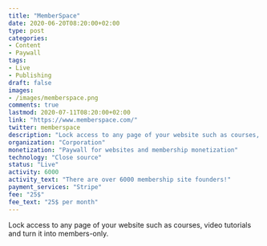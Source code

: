 ```yaml
---
title: "MemberSpace"
date: 2020-06-20T08:20:00+02:00
type: post
categories:
- Content
- Paywall
tags:
- Live
- Publishing
draft: false
images:
- /images/memberspace.png
comments: true
lastmod: 2020-07-11T08:20:00+02:00
link: "https://www.memberspace.com/"
twitter: memberspace
description: "Lock access to any page of your website such as courses, video tutorials and turn it into members-only."
organization: "Corporation"
monetization: "Paywall for websites and membership monetization"
technology: "Close source"
status: "Live"
activity: 6000
activity_text: "There are over 6000 membership site founders!"
payment_services: "Stripe"
fee: "25$"
fee_text: "25$ per month"
---
```


Lock access to any page of your website such as courses, video tutorials and turn it into members-only.<!--more-->
